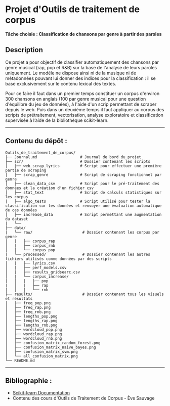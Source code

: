 # Projet d'Outils de traitement de corpus

**Tâche choisie : Classification de chansons par genre à partir des paroles**

## Description

Ce projet a pour objectif de classifier automatiquement des chansons par genre musical (rap, pop et R&B) sur la base de l'analyse de leurs paroles uniquement. Le modèle ne dispose ainsi ni de la musique ni de métadonnées pouvant lui donner des indices pour la classification : il se base exclusivement sur le contenu lexical des textes.

Pour ce faire il faut dans un premier temps constituer un corpus d'environ 300 chansons en anglais (100 par genre musical pour une question d'équilibre du jeu de données), à l'aide d'un scrip permettant de scraper depuis le web. Puis dans un deuxième temps il faut appliquer au corpus des scripts de prétraitement, vectorisation, analyse exploratoire et classification supervisée à l’aide de la bibliothèque scikit-learn.

---

## Contenu du dépôt :

```
Outils_de_traitement_de_corpus/
├── Journal.md                   # Journal de bord du projet
├── scr/                         # Dossier contenant les scripts
│   ├── web_scrap_lyrics         # Script pour effectuer une première partie de scraping
│   ├── scrap_genre              # Script de scraping fonctionnel par genre
│   ├── clean_data_csv           # Script pour le pré-traitement des données et la création d'un fichier csv
│   ├── stat_text                # Script de calculs statistiques sur les corpus
|   ├── algo_tests               # Script utilisé pour tester la classification sur les données et renvoyer une évaluation automatique de ces données
│   ├── increase_data            # Script permettant une augmentation du dataset
|   └── 
├── data/
|   └── raw/                      # Dossier contenant les corpus par genre
│   |   ├── corpus_rap
│   |   ├── corpus_rnb
│   |   └── corpus_pop
|   └── processed/                # Dossier contenant les autres fichiers utilisés comme données par des scripts
│   |   ├── lyrics.csv
│   |   ├── perf_models.csv
│   |   ├── results_gridsearc.csv
│   |   └── corpus_increase/
|   │   |   ├── pop
|   │   |   ├── rap
|   │   |   └── rnb
├── results/                      # Dossier contenant tous les visuels et résultats
│   ├── freq_pop.png
│   ├── freq_rap.png
│   ├── freq_rnb.png
│   ├── lengths_pop.png
│   ├── lengths_rap.png
│   ├── lengths_rnb.png
│   ├── wordcloud_pop.png
│   ├── wordcloud_rap.png
│   ├── wordcloud_rnb.png
│   ├── confusion_matrix_random_forest.png
│   ├── confusion_matrix_naive_bayes.png
│   ├── confusion_matrix_svm.png
│   └── all_confusion_matrix.png
└── README.md
```

---

## Bibliographie :

* [Scikit-learn Documentation](https://scikit-learn.org/stable/)
* Contenu des cours d'Outils de Traitement de Corpus - Ève Sauvage
